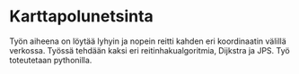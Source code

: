 # Karttapolunetsinta

Työn aiheena on löytää lyhyin ja nopein reitti kahden eri koordinaatin välillä verkossa. Työssä tehdään kaksi eri reitinhakualgoritmia, Dijkstra ja JPS. Työ toteutetaan pythonilla.

